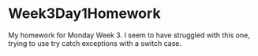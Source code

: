 # Week3Day1Homework
My homework for Monday Week 3. I seem to have struggled with this one, trying to use try catch exceptions with a switch case.

